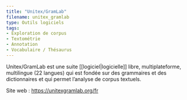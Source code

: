 ```yaml
---
title: "Unitex/GramLab"
filename: unitex_gramlab
type: Outils logiciels
tags:
- Exploration de corpus
- Textométrie
- Annotation
- Vocabulaire / Thésaurus
---
```


Unitex/GramLab est une suite [[logiciel|logicielle]] libre, multiplateforme, multilingue (22 langues) qui est fondée sur des grammaires et des dictionnaires et qui permet l’analyse de corpus textuels.

Site web : <https://unitexgramlab.org/fr>

